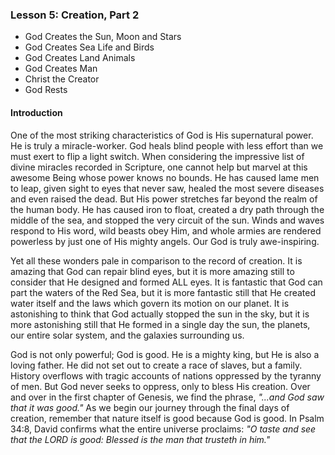 ### Lesson 5: Creation, Part 2

* God Creates the Sun, Moon and Stars* God Creates Sea Life and Birds* God Creates Land Animals* God Creates Man* Christ the Creator* God Rests

#### Introduction

One of the most striking characteristics of God is His supernatural power. He is truly a miracle-worker. God heals blind people with less effort than we must exert to flip a light switch. When considering the impressive list of divine miracles recorded in Scripture, one cannot help but marvel at this awesome Being whose power knows no bounds. He has caused lame men to leap, given sight to eyes that never saw, healed the most severe diseases and even raised the dead. But His power stretches far beyond the realm of the human body. He has caused iron to float, created a dry path through the middle of the sea, and stopped the very circuit of the sun. Winds and waves respond to His word, wild beasts obey Him, and whole armies are rendered powerless by just one of His mighty angels. Our God is truly awe-inspiring.Yet all these wonders pale in comparison to the record of creation. It is amazing that God can repair blind eyes, but it is more amazing still to consider that He designed and formed ALL eyes. It is fantastic that God can part the waters of the Red Sea, but it is more fantastic still that He created water itself and the laws which govern its motion on our planet. It is astonishing to think that God actually stopped the sun in the sky, but it is more astonishing still that He formed in a single day the sun, the planets, our entire solar system, and the galaxies surrounding us.God is not only powerful; God is good. He is a mighty king, but He is also a loving father. He did not set out to create a race of slaves, but a family. History overflows with tragic accounts of nations oppressed by the tyranny of men. But God never seeks to oppress, only to bless His creation. Over and over in the first chapter of Genesis, we find the phrase, *"...and God saw that it was good."* As we begin our journey through the final days of creation, remember that nature itself is good because God is good. In Psalm 34:8, David confirms what the entire universe proclaims: *"O taste and see that the LORD is good: Blessed is the man that trusteth in him."*